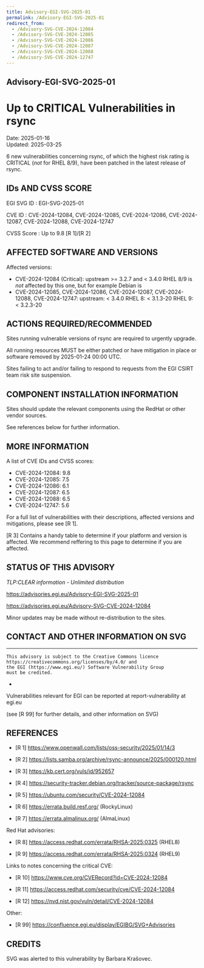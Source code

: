 ```yaml
---
title: Advisory-EGI-SVG-2025-01
permalink: /Advisory-EGI-SVG-2025-01
redirect_from:
  - /Advisory-SVG-CVE-2024-12084
  - /Advisory-SVG-CVE-2024-12085
  - /Advisory-SVG-CVE-2024-12086
  - /Advisory-SVG-CVE-2024-12087
  - /Advisory-SVG-CVE-2024-12088
  - /Advisory-SVG-CVE-2024-12747 
---
```


## Advisory-EGI-SVG-2025-01

# Up to CRITICAL Vulnerabilities in rsync

Date: 2025-01-16  
Updated: 2025-03-25

6 new vulnerabilities concerning rsync, of which the highest risk rating
is CRITICAL (*not* for RHEL 8/9), have been patched in the latest
release of rsync.

## IDs AND CVSS SCORE      

EGI SVG ID : EGI-SVG-2025-01
    
CVE ID     : CVE-2024-12084, CVE-2024-12085, CVE-2024-12086, CVE-2024-12087, CVE-2024-12088, CVE-2024-12747

CVSS Score : Up to 9.8 [R 1]/[R 2]
    
## AFFECTED SOFTWARE AND VERSIONS

Affected versions:
   - CVE-2024-12084 (Critical):
	 upstream >= 3.2.7 and < 3.4.0
	 RHEL 8/9 is *not* affected by this one, but for example Debian is
   - CVE-2024-12085, CVE-2024-12086, CVE-2024-12087, CVE-2024-12088, CVE-2024-12747:
	 upstream: < 3.4.0
	 RHEL 8: < 3.1.3-20
	 RHEL 9: < 3.2.3-20
    
## ACTIONS REQUIRED/RECOMMENDED
 
Sites running vulnerable versions of rsync are required to urgently upgrade.

All running resources MUST be either patched or have mitigation
in place or software removed by 2025-01-24  00:00 UTC.

Sites failing to act and/or failing to respond to requests from the EGI CSIRT team risk site suspension. 

## COMPONENT INSTALLATION INFORMATION

Sites should update the relevant components using the RedHat or other vendor sources.

See references below for further information.


## MORE INFORMATION

A list of CVE IDs and CVSS scores:
 - CVE-2024-12084: 9.8
 - CVE-2024-12085: 7.5
 - CVE-2024-12086: 6.1
 - CVE-2024-12087: 6.5
 - CVE-2024-12088: 6.5
 - CVE-2024-12747: 5.6

For a full list of vulnerabilities with their descriptions, affected versions and mitigations, please see [R 1].
    
[R 3] Contains a handy table to determine if your platform and version is affected. We recommend reffering to this page to determine if you are affected.

## STATUS OF THIS ADVISORY

_TLP:CLEAR information - Unlimited distribution_

https://advisories.egi.eu/Advisory-EGI-SVG-2025-01
    
https://advisories.egi.eu/Advisory-SVG-CVE-2024-12084
  
Minor updates may be made without re-distribution to the sites.


## CONTACT AND OTHER INFORMATION ON SVG

-----------------------------
    This advisory is subject to the Creative Commons licence 
    https://creativecommons.org/licenses/by/4.0/ and
    the EGI (https://www.egi.eu/) Software Vulnerability Group 
    must be credited.
-

Vulnerabilities relevant for EGI can be reported at
	report-vulnerability at egi.eu
    
(see [R 99] for further details, and other information on SVG)
    
    
## REFERENCES

- [R 1] <https://www.openwall.com/lists/oss-security/2025/01/14/3>

- [R 2] <https://lists.samba.org/archive/rsync-announce/2025/000120.html>

- [R 3] <https://kb.cert.org/vuls/id/952657>

- [R 4] <https://security-tracker.debian.org/tracker/source-package/rsync>
    
- [R 5] <https://ubuntu.com/security/CVE-2024-12084>

- [R 6] <https://errata.build.resf.org/>   (RockyLinux)

- [R 7] <https://errata.almalinux.org/>  (AlmaLinux)
    
       
Red Hat advisories: 
    
- [R 8] <https://access.redhat.com/errata/RHSA-2025:0325> (RHEL8)
    
- [R 9] <https://access.redhat.com/errata/RHSA-2025:0324> (RHEL9)

  
Links to notes concerning the critical CVE:
    
- [R 10] <https://www.cve.org/CVERecord?id=CVE-2024-12084>
    
- [R 11] <https://access.redhat.com/security/cve/CVE-2024-12084>
    
- [R 12] <https://nvd.nist.gov/vuln/detail/CVE-2024-12084>
    
Other:

- [R 99] <https://confluence.egi.eu/display/EGIBG/SVG+Advisories>

## CREDITS

SVG was alerted to this vulnerability by Barbara Krašovec.
